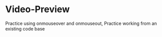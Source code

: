 # Video-Preview
 Practice using onmouseover and onmouseout, Practice working from an existing code base
